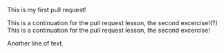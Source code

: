 This is my first pull request!

This is a continuation for the pull request lesson, the second excercise!(?)
This is a continuation for the pull request lesson, the second excercise!

Another line of text.
